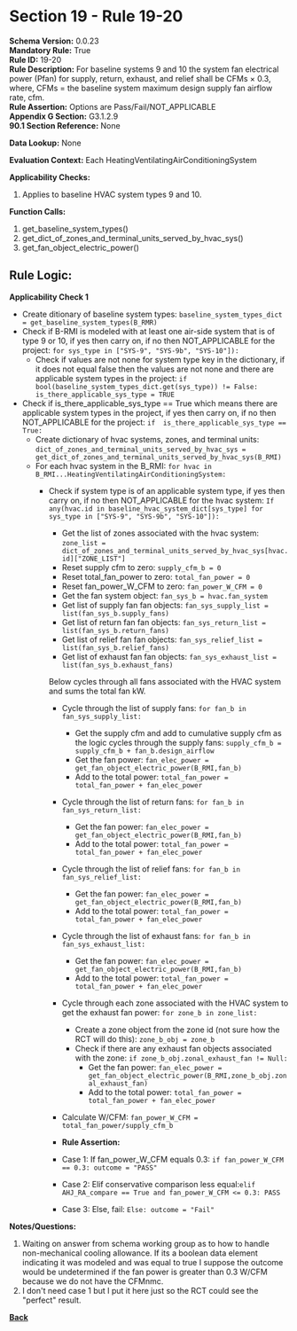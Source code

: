 # Section 19 - Rule 19-20         
**Schema Version:** 0.0.23    
**Mandatory Rule:** True    
**Rule ID:** 19-20       
**Rule Description:** For baseline systems 9 and 10 the system fan electrical power (Pfan) for supply, return, exhaust, and relief shall be CFMs × 0.3, where, CFMs = the baseline system maximum design supply fan airflow rate, cfm.    
**Rule Assertion:** Options are Pass/Fail/NOT_APPLICABLE       
**Appendix G Section:** G3.1.2.9        
**90.1 Section Reference:** None  

**Data Lookup:** None  

**Evaluation Context:** Each HeatingVentilatingAirConditioningSystem  

**Applicability Checks:** 
1. Applies to baseline HVAC system types 9 and 10.

**Function Calls:**  
1. get_baseline_system_types()    
2. get_dict_of_zones_and_terminal_units_served_by_hvac_sys()   
3. get_fan_object_electric_power()  

## Rule Logic:   
**Applicability Check 1**      
- Create ditionary of baseline system types: `baseline_system_types_dict = get_baseline_system_types(B_RMR)`  
- Check if B-RMI is modeled with at least one air-side system that is of type 9 or 10, if yes then carry on, if no then NOT_APPLICABLE for the project: `for sys_type in ["SYS-9", "SYS-9b", "SYS-10"]):`
    - Check if values are not none for system type key in the dictionary, if it does not equal false then the values are not none and there are applicable system types in the project: `if bool(baseline_system_types_dict.get(sys_type)) != False: is_there_applicable_sys_type = TRUE`
- Check if is_there_applicable_sys_type == True which means there are applicable system types in the project, if yes then carry on, if no then NOT_APPLICABLE for the project: `if  is_there_applicable_sys_type == True:`  
    - Create dictionary of hvac systems, zones, and terminal units: `dict_of_zones_and_terminal_units_served_by_hvac_sys = get_dict_of_zones_and_terminal_units_served_by_hvac_sys(B_RMI)`
    - For each hvac system in the B_RMI: `for hvac in B_RMI...HeatingVentilatingAirConditioningSystem:` 
        - Check if system type is of an applicable system type, if yes then carry on, if no then NOT_APPLICABLE for the hvac system:  `If any(hvac.id in baseline_hvac_system_dict[sys_type] for sys_type in ["SYS-9", "SYS-9b", "SYS-10"]): `       
            - Get the list of zones associated with the hvac system: `zone_list = dict_of_zones_and_terminal_units_served_by_hvac_sys[hvac.id]["ZONE_LIST"]`  
            - Reset supply cfm to zero: `supply_cfm_b = 0`  
            - Reset total_fan_power to zero: `total_fan_power = 0`   
            - Reset fan_power_W_CFM to zero: `fan_power_W_CFM = 0`                 
            - Get the fan system object:  `fan_sys_b = hvac.fan_system`  
            - Get list of supply fan fan objects: `fan_sys_supply_list = list(fan_sys_b.supply_fans)`  
            - Get list of return fan fan objects: `fan_sys_return_list = list(fan_sys_b.return_fans)`
            - Get list of relief fan fan objects: `fan_sys_relief_list = list(fan_sys_b.relief_fans)`
            - Get list of exhaust fan fan objects: `fan_sys_exhaust_list = list(fan_sys_b.exhaust_fans)`
                    
            Below cycles through all fans associated with the HVAC system and sums the total fan kW.
            - Cycle through the list of supply fans: `for fan_b in fan_sys_supply_list:`  
                - Get the supply cfm and add to cumulative supply cfm as the logic cycles through the supply fans: `supply_cfm_b = supply_cfm_b + fan_b.design_airflow`  
                - Get the fan power: `fan_elec_power = get_fan_object_electric_power(B_RMI,fan_b)`    
                - Add to the total power: `total_fan_power = total_fan_power + fan_elec_power`
            - Cycle through the list of return fans: `for fan_b in fan_sys_return_list:`  
                - Get the fan power: `fan_elec_power = get_fan_object_electric_power(B_RMI,fan_b)`    
                - Add to the total power: `total_fan_power = total_fan_power + fan_elec_power`
            - Cycle through the list of relief fans: `for fan_b in fan_sys_relief_list:`  
                - Get the fan power: `fan_elec_power = get_fan_object_electric_power(B_RMI,fan_b)`    
                - Add to the total power: `total_fan_power = total_fan_power + fan_elec_power`       
            - Cycle through the list of exhaust fans: `for fan_b in fan_sys_exhaust_list:`  
                - Get the fan power: `fan_elec_power = get_fan_object_electric_power(B_RMI,fan_b)`    
                - Add to the total power: `total_fan_power = total_fan_power + fan_elec_power`     
            - Cycle through each zone associated with the HVAC system to get the exhaust fan power: `for zone_b in zone_list:`  
                - Create a zone object from the zone id (not sure how the RCT will do this): `zone_b_obj = zone_b`  
                - Check if there are any exhaust fan objects associated with the zone: `if zone_b_obj.zonal_exhaust_fan != Null:`  
                    - Get the fan power: `fan_elec_power = get_fan_object_electric_power(B_RMI,zone_b_obj.zonal_exhaust_fan)`    
                    - Add to the total power: `total_fan_power = total_fan_power + fan_elec_power`     
            
            - Calculate W/CFM: `fan_power_W_CFM = total_fan_power/supply_cfm_b`                 
            
            - **Rule Assertion:** 
            - Case 1: If fan_power_W_CFM equals 0.3: `if fan_power_W_CFM == 0.3: outcome = "PASS"`  
            - Case 2: Elif conservative comparison less equal:`elif AHJ_RA_compare == True and fan_power_W_CFM <= 0.3: PASS`
            - Case 3: Else, fail: `Else: outcome = "Fail"`  

**Notes/Questions:**  
1. Waiting on answer from schema working group as to how to handle non-mechanical cooling allowance. If its a boolean data element indicating it was modeled and was equal to true  I suppose the outcome would be undetermined if the fan power is greater than 0.3 W/CFM because we do not have the CFMnmc. 
2. I don't need case 1 but I put it here just so the RCT could see the "perfect" result.

**[Back](_toc.md)**